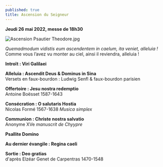```yaml
---
published: true
title: Ascension du Seigneur
---
```

**Jeudi 26 mai 2022, messe de 18h30**

![Ascension Psautier Theodore.jpg]({{site.baseurl}}/images/Ascension%20Psautier%20Theodore.jpg)

*Quemadmodum vidistis eum ascendentem in caelum, ita veniet, alleluia !*  
Comme vous l’avez vu monter au ciel, ainsi il reviendra, alleluia !

**Introït : Viri Galilaei**

**Alleluia : Ascendit Deus & Dominus in Sina**  
Versets en faux-bourdon : Ludwig Senfl & faux-bourdon parisien

**Offertoire : Jesu nostra redemptio**  
Antoine Boësset 1587-1643 

**Consécration : O salutaris Hostia**  
Nicolas Formé 1567-1638 *Musica simplex*

**Communion : Christe nostra salvatio**  
Anonyme XVe *manuscrit de Chyypre*

**Psallite Domino**

**Au dernier évangile : Regina caeli**

**Sortie : Deo gratias**  
d'après Elzéar Genet de Carpentras 1470-1548

